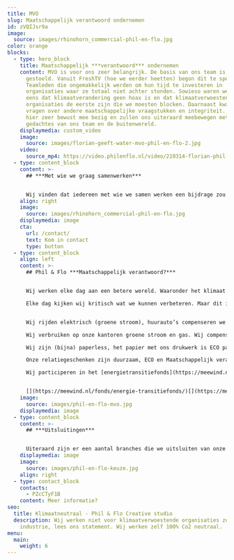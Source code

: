 ```yaml
---
title: MVO
slug: Maatschappelijk verantwoord ondernemen
id: zVQIJsr9a
image:
  source: images/rhinohorn_commercial-phil-en-flo.jpg
color: orange
blocks:
  - type: hero_block
    title: Maatschappelijk ***verantwoord*** ondernemen
    content: MVO is voor ons zeer belangrijk. De basis van ons team is hierop
      gestoeld. Vanuit FreshTV (hoe we eerder heetten) begon dit te spelen.
      Teamleden die ongemakkelijk werden om hun tijd te investeren in
      organisaties waar ze totaal niet achter stonden. Sowieso waren we het snel
      eens dat klimaatverandering geen hoax is en dat klimaatverwoestende
      organisaties de eerste zijn die we moesten blocken. Daarnaast kwamen er
      vragen over andere maatschappelijke vraagstukken en integriteit. We zijn
      hier zeer bewust mee bezig en zullen ons uiteraard meebewegen met de
      gedachtes van ons team en de buitenwereld.
    displaymedia: custom_video
    image:
      source: images/florian-geeft-water-mvo-phil-en-flo-2.jpg
    video:
      source_mp4: https://video.philenflo.nl/video/210314-florian-phil-en-flo-Phil-en-Flo.mp4
  - type: content_block
    content: >-
      ## ***Met wie we graag samenwerken***


      Wij vinden dat iedereen met wie we samen werken een bijdrage zou kunnen leveren aan het verbeteren van de wereld. Dit betekent dat wij de keuze maken om te werken voor klimaatvriendelijke organisaties, integere organisaties en organisaties die de gezondheid van mensen zeer serieus nemen.
    align: right
    image:
      source: images/rhinohorn_commercial-phil-en-flo.jpg
    displaymedia: image
    cta:
      url: /contact/
      text: Kom in contact
      type: button
  - type: content_block
    align: left
    content: >-
      ## Phil & Flo ***Maatschappelijk verantwoord?***


      Wij werken elke dag aan een betere wereld. Waaronder het klimaat.

      Elke dag kijken wij kritisch wat we kunnen verbeteren. Maar dit is wat we nu al doen:


      Wij rijden elektrisch (groene stroom), huurauto’s compenseren we via [Treesforall](<https://treesforall.nl/compenseer-co2](https://treesforall.nl/compenseer-co2/>).\

      Wij verbruiken op onze kantoren groene stroom en gas. Wij compenseren dit (extra) via [Loyaltree](https://loyaltree.nl/).\

      Wij zijn (bijna) paperless, het papier met ons drukwerk is ECO papier/ CO2 neutraal.\

      Onze relatiegeschenken zijn duurzaam, ECO en Maatschappelijk verantwoord <https://join-the-pipe.org/>\

      Wij participeren in het [energietransitiefonds](https://meewind.nl/fonds/energie-transitiefonds/).


      [](https://meewind.nl/fonds/energie-transitiefonds/)[](https://meewind.nl/fonds/zeewind-bestaande-parken/)Ook spreken we ons uit voor een duurzame wereld, zie de post van [Peter de Graaf op LinkedIn](https://www.linkedin.com/posts/peterdegraaf1_marketing-klimaatverandering-onlinemedia-activity-6623877199214727168-Wwo8)
    image:
      source: images/phil-en-flo-mvo.jpg
    displaymedia: image
  - type: content_block
    content: >-
      ## ***Uitsluitingen***


      Uiteraard zijn er een aantal branches die we uitsluiten van onze creativiteit; Olie industrie, Tabak industrie, Olie verwerkende industrie, Beleggings-instituten die meer dan 20% investeren in Olie/ wapen aandelen, Wapen industrie, Plastic (op oliebasis) verwerkende industrie (als er alternatieven zijn), Greenwashing (het laten lijken dat je duurzaam bent, maar dit niet bent), Politieke partijen zonder goed antwoord op duurzaamheid, ethiek en vluchtelingenbeleid.
    displaymedia: image
    image:
      source: images/phil-en-flo-keuze.jpg
    align: right
  - type: contact_block
    contacts:
      - PZcCTyF1B
    content: Meer informatie?
seo:
  title: Klimaatneutraal - Phil & Flo Creative studio
  description: Wij werken niet voor klimaatverwoestende organisaties zoals olie
    industrie, lees ons statement. Wij werken zelf 100% Co2 neutraal.
menu:
  main:
    weight: 6
---
```

